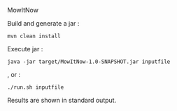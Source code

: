 MowItNow

Build and generate a jar :

	mvn clean install

Execute jar :

	java -jar target/MowItNow-1.0-SNAPSHOT.jar inputfile

, or :

	./run.sh inputfile

Results are shown in standard output.
